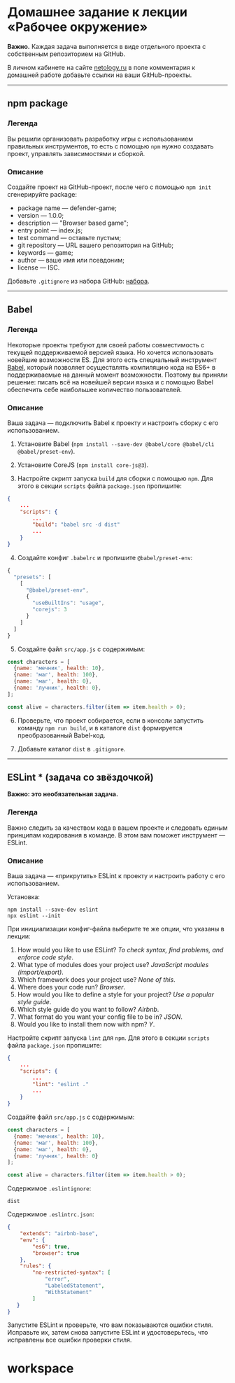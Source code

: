 # Домашнее задание к лекции «Рабочее окружение»

**Важно.** Каждая задача выполняется в виде отдельного проекта с собственным репозиторием на GitHub.

В личном кабинете на сайте [netology.ru](http://netology.ru/) в поле комментария к домашней работе добавьте ссылки на ваши GitHub-проекты.

---

## npm package

### Легенда

Вы решили организовать разработку игры с использованием правильных инструментов, то есть с помощью `npm` нужно создавать проект, управлять зависимостями и сборкой. 

### Описание

Создайте проект на GitHub-проект, после чего с помощью `npm init` сгенерируйте package:
- package name — defender-game;
- version — 1.0.0;
- description — "Browser based game";
- entry point — index.js;
- test command — оставьте пустым;
- git repository — URL вашего репозитория на GitHub;
- keywords — game;
- author — ваше имя или псевдоним;
- license — ISC.

Добавьте `.gitignore` из набора GitHub: [набора](https://github.com/github/gitignore/blob/master/Node.gitignore).

---

## Babel

### Легенда

Некоторые проекты требуют для своей работы совместимость с текущей поддерживаемой версией языка. Но хочется использовать новейшие возможности ES. Для этого есть специальный инструмент [Babel](https://babeljs.io), который позволяет осуществлять компиляцию кода на ES6+ в поддерживаемые на данный момент возможности. Поэтому вы приняли решение: писать всё на новейшей версии языка и с помощью Babel обеспечить себе наибольшее количество пользователей.

### Описание

Ваша задача — подключить Babel к проекту и настроить сборку с его использованием.

1. Установите Babel (`npm install --save-dev @babel/core @babel/cli @babel/preset-env`).
2. Установите CoreJS (`npm install core-js@3`).

3. Настройте скрипт запуска `build` для сборки с помощью `npm`. Для этого в секции `scripts` файла `package.json` пропишите:
```json
{
    ...
    "scripts": {
        ...
        "build": "babel src -d dist"
        ...
    }
}
```

4. Создайте конфиг `.babelrc` и пропишите `@babel/preset-env`:
```javascript
{
  "presets": [
    [
      "@babel/preset-env",
      {
        "useBuiltIns": "usage",
        "corejs": 3
      }
    ]
  ]
}
```

5. Создайте файл `src/app.js` с содержимым:
```javascript
const characters = [
  {name: 'мечник', health: 10},
  {name: 'маг', health: 100},
  {name: 'маг', health: 0},
  {name: 'лучник', health: 0},
];

const alive = characters.filter(item => item.health > 0);
```

6. Проверьте, что проект собирается, если в консоли запустить команду `npm run build`, и в каталоге `dist` формируется преобразованный Babel-код.

7. Добавьте каталог `dist` в `.gitignore`.

---

## ESLint * (задача со звёздочкой)

**Важно: это необязательная задача.**

### Легенда

Важно следить за качеством кода в вашем проекте и следовать единым принципам кодирования в команде. В этом вам поможет инструмент — ESLint.

### Описание

Ваша задача — «прикрутить» ESLint к проекту и настроить работу с его использованием.

Установка:
```shell
npm install --save-dev eslint
npx eslint --init
```

При инициализации конфиг-файла выберите те же опции, что указаны в лекции:
1. How would you like to use ESLint? *To check syntax, find problems, and enforce code style*.
2. What type of modules does your project use? *JavaScript modules (import/export)*.
3. Which framework does your project use? *None of this*.
4. Where does your code run? *Browser*.
5. How would you like to define a style for your project? *Use a popular style guide*.
6. Which style guide do you want to follow? *Airbnb*.
7. What format do you want your config file to be in? *JSON*.
8. Would you like to install them now with npm? *Y*.

Настройте скрипт запуска `lint` для `npm`. Для этого в секции `scripts` файла `package.json` пропишите:
```json
{
    ...
    "scripts": {
        ...
        "lint": "eslint ."
        ...
    }
}
```

Создайте файл `src/app.js` с содержимым:
```javascript
const characters = [
  {name: 'мечник', health: 10},
  {name: 'маг', health: 100},
  {name: 'маг', health: 0},
  {name: 'лучник', health: 0}
];

const alive = characters.filter(item => item.health > 0);
```

Содержимое `.eslintignore`:
```
dist
```

Содержимое `.eslintrc.json`:
```json
{
    "extends": "airbnb-base",
    "env": {
        "es6": true,
        "browser": true
    },
    "rules": {
        "no-restricted-syntax": [
            "error",
            "LabeledStatement",
            "WithStatement"
        ]
   }
}
```

Запустите ESLint и проверьте, что вам показываются ошибки стиля. Исправьте их, затем снова запустите ESLint и удостоверьтесь, что исправлены все ошибки проверки стиля.
# workspace
